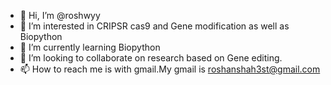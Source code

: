 - 👋 Hi, I’m @roshwyy 
- 👀 I’m interested in CRIPSR cas9 and Gene modification as well as Biopython
- 🌱 I’m currently learning Biopython
- 💞️ I’m looking to collaborate on research based on Gene editing.
- 📫 How to reach me is with gmail.My gmail is roshanshah3st@gmail.com

<!---
roshwyy/roshwyy is a ✨ special ✨ repository because its `README.md` (this file) appears on your GitHub profile.
You can click the Preview link to take a look at your changes.
--->
